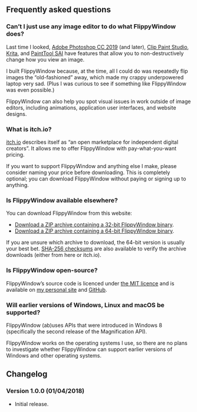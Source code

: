 <!---
# Copyright (C) Damien Dart, <damiendart@pobox.com>.
# This file is distributed under the MIT licence. For more
# information, please refer to the accompanying "LICENCE" file.

description: 'Download FlippyWindow, a simple Windows application that non-destructively flips any part of your screen.'
section: 'projects'
template: '.templates/base-flippywindow.html.twig'
title: 'FlippyWindow'
--->

## Frequently asked questions

### Can’t I just use any image editor to do what FlippyWindow does?

Last time I looked, [Adobe Photoshop CC 2019][] (and later), [Clip Paint
Studio][], [Krita][], and [PaintTool SAI][] have features that allow you
to non-destructively change how you view an image.

I built FlippyWindow because, at the time, all I could do was repeatedly
flip images the “old-fashioned” away, which made my crappy underpowered
laptop very sad. (Plus I was curious to see if something like
FlippyWindow was even possible.)

FlippyWindow can also help you spot visual issues in work outside of
image editors, including animations, application user interfaces, and
website designs.

  [Adobe Photoshop CC 2019]: <https://www.adobe.com/products/photoshop.html>
  [Clip Paint Studio]: <https://www.clipstudio.net/>
  [Krita]: <https://krita.org/>
  [PaintTool SAI]: <https://www.systemax.jp/en/sai/>

### What is itch.io?

[itch.io][] describes itself as “an open marketplace for independent
digital creators”. It allows me to offer FlippyWindow with
pay-what-you-want pricing.

If you want to support FlippyWindow and anything else I make, please
consider naming your price before downloading. This is completely
optional; you can download FlippyWindow without paying or signing up to
anything.

  [itch.io]: <https://itch.io/>

<h3 id="alternative-download-locations">Is FlippyWindow available elsewhere?</h3>

You can download FlippyWindow from this website:

-   [Download a ZIP archive containing a 32-bit FlippyWindow binary][].
-   [Download a ZIP archive containing a 64-bit FlippyWindow binary][].

If you are unsure which archive to download, the 64-bit version is
usually your best bet. [SHA-256 checksums][] are also available to
verify the archive downloads (either from here or itch.io).

<h3 id="open-source">Is FlippyWindow open-source?</h3>

FlippyWindow’s source code is licenced under [the MIT licence][] and is
available on [my personal site][] and [GitHub][].

  [itch.io]: <https://itch.io/>
  [Download a ZIP archive containing a 32-bit FlippyWindow binary]: <https://www.robotinaponcho.net/projects/flippywindow/flippywindow-32-bit.zip>
  [Download a ZIP archive containing a 64-bit FlippyWindow binary]: <https://www.robotinaponcho.net/projects/flippywindow/flippywindow-64-bit.zip>
  [SHA-256 checksums]: <https://www.robotinaponcho.net/projects/flippywindow/flippywindow-checksums.txt>
  [the MIT licence]: <https://github.com/damiendart/flippywindow/blob/master/LICENCE>
  [my personal site]: <https://www.robotinaponcho.net/git/#flippywindow>
  [GitHub]: <https://github.com/damiendart/flippywindow>

### Will earlier versions of Windows, Linux and macOS be supported?

FlippyWindow (ab)uses APIs that were introduced in Windows 8
(specifically the second release of the Magnification API).

FlippyWindow works on the operating systems I use, so there are no plans
to investigate whether FlippyWindow can support earlier versions of
Windows and other operating systems.


## Changelog

### Version 1.0.0 (01/04/2018)

-   Initial release.
